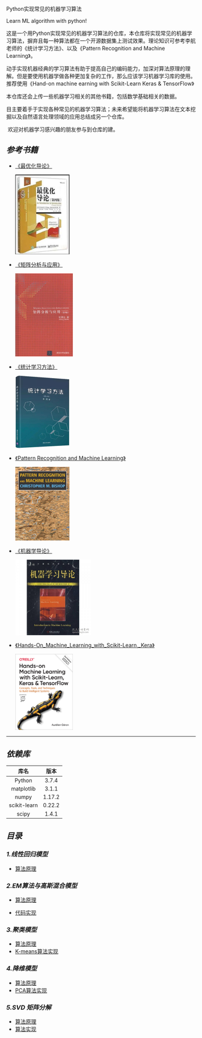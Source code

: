 Python实现常见的机器学习算法

Learn ML algorithm with python!   

​		这是一个用Python实现常见的机器学习算法的仓库，本仓库将实现常见的机器学习算法，摒弃且每一种算法都在一个开源数据集上测试效果。理论知识可参考李航老师的《统计学习方法》、以及《Pattern Recognition  and Machine Learning》。

​        动手实现机器经典的学习算法有助于提高自己的编码能力，加深对算法原理的理解。但是要使用机器学做各种更加复杂的工作，那么应该学习机器学习库的使用。推荐使用《Hand-on machine earning with Scikit-Learn Keras & TensorFlow》

​        本仓库还会上传一些机器学习相关的其他书籍，包括数学基础相关的数据。

​        目主要着手于实现各种常见的机器学习算法；未来希望能将机器学习算法在文本挖掘以及自然语言处理领域的应用总结成另一个仓库。

​        欢迎对机器学习感兴趣的朋友参与到仓库的建。

## _参考书籍_

- [《最优化导论》](/Books/An_Introduction_to_Optimization.pdf)

  <img src="Figures/IntrotoOptim.jpg" width="30%">

- [《矩阵分析与应用》](/Books/矩阵分析与应用第二版.pdf)

  <img src="Figures/MatrixAnalysis.jpg" width="32%">

* [《统计学习方法》](/Books/统计学习方法（第2版）.pdf)

     <img src="/Figures/StatisticLearning.jpg" width="30%">

* [《Pattern Recognition and Machine Learning》](Books/Pattern_Recognition_and_Machine_Learning.pdf)

     <img src="Figures/PRML.jpg" width="30%">

* [《机器学导论》](/Books/Introduction_to_machine_learing（2nd）.pdf)

     <img src="Figures/IntroToML.jpg" width="42%">

* [《Hands-On_Machine_Learning_with_Scikit-Learn,_Kera》](Books/Hands-On_Machine_Learning_with_Scikit-Learn,_Kera.pdf)

     <img src="Figures/HandOnML.jpg" width="32%">

     

     

     

     

     

     

     

     

     

***



## _依赖库_

|     库名     |  版本  |
| :----------: | :----: |
|    Python    | 3.7.4  |
|  matplotlib  | 3.1.1  |
|    numpy     | 1.17.2 |
| scikit-learn | 0.22.2 |
|    scipy     | 1.4.1  |



## _目录_

### ***1.线性回归模型***

   - [算法原理]()

### ***2.EM算法与高斯混合模型***

   - [算法原理]()

   - [代码实现](GMM-EM/GussianMixture.py)

### ***3.聚类模型***

- [算法原理]()
- [K-means算法实现](Clustering/K-means.py)

### ***4.降维模型***

- [算法原理]()
- [PCA算法实现](DimentionalityReduction/PCA.py)

### ***5.SVD 矩阵分解***

- [算法原理]()
- [算法实现]()














